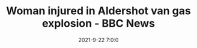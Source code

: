 ---
"title": "Woman injured in Aldershot van gas explosion - BBC News"
"date": "2021-9-22 7:0:0"
"feed_name": "GOOGLENEWSINDUSTRIAL"
"feed_website": "https://news.google.com/search?q=industrial%2Bincident&hl=en-US&gl=US&ceid=US:en"
"feed_rss": "https://news.google.com/rss/search?q=industrial%2Bincident&hl=en-US&gl=US&ceid=US:en"
"link": "https://www.bbc.co.uk/news/uk-england-hampshire-58649902"
"source": "{'href': 'https://www.bbc.co.uk', 'title': 'BBC News'}"
"file": "_posts/2021-1-1-3ef86ece415e0f4bc4a32790f031c647fe02c3df.md"
"accident": "1"
"drilling": "0"
"dead": "0"
"injured": "1"
"arrested": "0"
"place": "aldershot"
"where": "unknown site"
"causes": "gas"
"place_uri": "http://en.wikipedia.org/wiki/Aldershot"
---